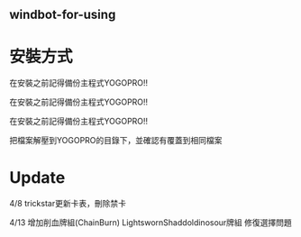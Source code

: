 ## windbot-for-using

# 安裝方式

在安裝之前記得備份主程式YOGOPRO!!

在安裝之前記得備份主程式YOGOPRO!!

在安裝之前記得備份主程式YOGOPRO!!

把檔案解壓到YOGOPRO的目錄下，並確認有覆蓋到相同檔案

# Update

4/8 trickstar更新卡表，刪除禁卡

4/13 增加削血牌組(ChainBurn)
LightswornShaddoldinosour牌組 修復選擇問題


